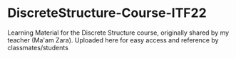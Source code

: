 # DiscreteStructure-Course-ITF22
Learning Material for the Discrete Structure course, originally shared by my teacher (Ma'am Zara). Uploaded here for easy access and reference by classmates/students
